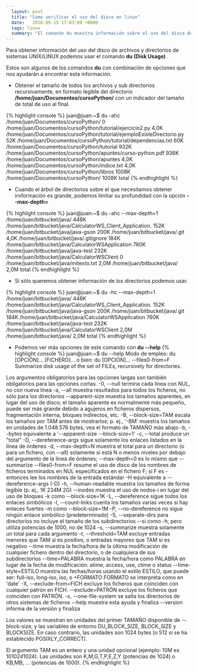 ```yaml
---
  layout: post
  title: "Como verificar el uso del disco en linux"
  date:   2018-09-15 17:03:00 +0800
  tags: linux
  summary: "El comando du muestra información sobre el uso del disco de archivos y directorios en Linux."
---
```



Para obtener información del uso del disco de archivos y directorios de sistemas UNIX/LINUX podemos usar el comando **du (Disk Usage)** .

Estos son algunos de los comandos **du** con combinación de opciones que nos ayudarán a encontrar esta información.

- Obtener el tamaño de todos los archivos y sub directorios recursivamente, en formato legible del directorio __/home/juan/Documentos/cursoPython/__ con un indicador del tamaño de total de uso al final.

{% highlight console %}
juan@juan:~$ du -ahc  /home/juan/Documentos/cursoPython/
0	/home/juan/Documentos/cursoPython/tutorial/ejercicio2.py
4,0K	/home/juan/Documentos/cursoPython/tutorial/ejemploExisteDirectorio.py
52K	/home/juan/Documentos/cursoPython/tutorial/dependencias.txt
60K	/home/juan/Documentos/cursoPython/tutorial
932K	/home/juan/Documentos/cursoPython/apuntes/curso-python.pdf
936K	/home/juan/Documentos/cursoPython/apuntes
4,0K	/home/juan/Documentos/cursoPython/indice.txt
4,0K	/home/juan/Documentos/cursoPython/libros
1008K	/home/juan/Documentos/cursoPython/
1008K	total
{% endhighlight %}

- Cuando el árbol de directorios sobre el que necesitamos obtener irnformación es grande, podemos limitar su profundidad  con la opción __--max-depth=__

{% highlight console %}
juan@juan:~$ du -ahc --max-depth=1 /home/juan/bitbucket/java/
448K	/home/juan/bitbucket/java/CalculatorWS_Client_Application.
152K	/home/juan/bitbucket/java/java-gson
200K	/home/juan/bitbucket/java/.git
4,0K	/home/juan/bitbucket/java/.gitignore
184K	/home/juan/bitbucket/java/CalculatorWSApplication
760K	/home/juan/bitbucket/java/java-test
232K	/home/juan/bitbucket/java/CalculatorWSClient
0	/home/juan/bitbucket/java/mitexto.txt
2,0M	/home/juan/bitbucket/java/
2,0M	total
{% endhighlight %}

- Si sólo queremos obtener información de los directorios podemos usar.

{% highlight console %}
juan@juan:~$ du -hc --max-depth=1 /home/juan/bitbucket/java/
448K	/home/juan/bitbucket/java/CalculatorWS_Client_Application.
152K	/home/juan/bitbucket/java/java-gson
200K	/home/juan/bitbucket/java/.git
184K	/home/juan/bitbucket/java/CalculatorWSApplication
760K	/home/juan/bitbucket/java/java-test
232K	/home/juan/bitbucket/java/CalculatorWSClient
2,0M	/home/juan/bitbucket/java/
2,0M	total
{% endhighlight %}

- Podemos ver más opciones de este comando con **du --help**
{% highlight console %}
juan@juan:~$ du --help
Modo de empleo: du [OPCIÓN]... [FICHERO]...
       o bien:  du [OPCIÓN]... --files0-from=F
Summarize disk usage of the set of FILEs, recursively for directories.

Los argumentos obligatorios para las opciones largas son también obligatorios
para las opciones cortas.
  -0, --null            termina cada línea con NUL, no con nueva línea
  -a, --all             muestra resultados para todos los ficheros, no sólo
                        para los directorios
      --apparent-size   muestra los tamaños aparentes, en lugar del uso de
                          disco; el tamaño aparente es normalmente más pequeño,
                          puede ser más grande debido a agujeros en ficheros
                          dispersos, fragmentación interna, bloques indirectos,
                          etc.
  -B, --block-size=TAM  escala los tamaños por TAM antes de mostrarlos;
                          p. ej., '-BM' muestra los tamaños en unidades de
                          1.048.576 bytes; vea el formato de TAMAÑO más abajo
  -b, --bytes           equivalente a '--apparent-size --block-size=1'
  -c, --total           produce un "total"
  -D, --dereference-args  sigue solamente los enlaces listados en la línea de
                          órdenes
  -d, --max-depth=N     muestra el total para un directorio (o para un fichero,
                          con --all) solamente si está N o menos niveles por
                          debajo del argumento de la línea de órdenes;
                          --max-depth=0 es lo mismo que --summarize
      --files0-from=F   resume el uso de disco de los nombres de ficheros
                          terminados en NUL especificados en el fichero F;
                          si F es - entonces lee los nombres de la entrada
                          estándar
  -H                    equivalente a --dereference-args (-D)
  -h, --human-readable  muestra los tamaños de forma legible
                        (p. ej., 1K 234M 2G)
      --inodes          muestra el uso de nodos-i en lugar del uso de bloques
  -k                    como --block-size=1K
  -L, --dereference     sigue todos los enlaces simbólicos
  -l, --count-links     cuenta los tamaños varias veces si hay enlaces fuertes
  -m                    como --block-size=1M
  -P, --no-dereference  no sigue ningún enlace simbólico (predeterminado)
  -S, --separate-dirs   para directorios no incluye el tamaño de los subdirectorios
      --si              como -h, pero utiliza potencias de 1000, no de 1024
  -s, --summarize       muestra solamente un total para cada argumento
  -t, --threshold=TAM    excluye entradas menores que TAM si es positivo,
                           o entradas mayores que TAM si es negativo
      --time             muestra la fecha/hora de la última modificación de
                           cualquier fichero dentro del directorio, o de
                           cualquiera de sus subdirectorios
      --time=PALABRA     muestra la fecha/hora como PALABRA en lugar de la
                           fecha de modificación:
                           atime, access, use, ctime o status
      --time-style=ESTILO muestra las fechas/horas usando el estilo ESTILO,
                          que puede ser: full-iso, long-iso, iso, o +FORMATO
                          FORMATO se interpreta como en 'date'
  -X, --exclude-from=FICH  excluye los ficheros que coinciden con
                             cualquier patrón en FICH.
      --exclude=PATRÓN     excluye los ficheros que coinciden con PATRÓN.
  -x, --one-file-system    se salta los directorios de otros sistemas de
                             ficheros
      --help     muestra esta ayuda y finaliza
      --version  informa de la versión y finaliza

Los valores se muestran en unidades del primer TAMAÑO disponible de
--block-size, y las variables de entorno DU_BLOCK_SIZE, BLOCK_SIZE y BLOCKSIZE.
En caso contrario, las unidades son 1024 bytes (o 512 si se ha
establecido POSIXLY_CORRECT).

El argumento TAM es un entero y una unidad opcional (ejemplo: 10M es 10*1024*1024).
Las unidades son K,M,G,T,P,E,Z,Y (potencias de 1024) o KB,MB, ... (potencias de 1000).
{% endhighlight %}
